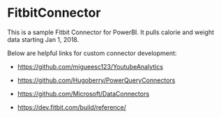 # FitbitConnector

This is a sample Fitbit Connector for PowerBI. It pulls calorie and weight data starting Jan 1, 2018.

Below are helpful links for custom connector development:

- https://github.com/migueesc123/YoutubeAnalytics

- https://github.com/Hugoberry/PowerQueryConnectors

- https://github.com/Microsoft/DataConnectors

- https://dev.fitbit.com/build/reference/
